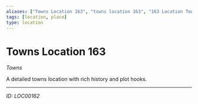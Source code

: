 ```yaml
---
aliases: ["Towns Location 163", "towns location 163", "163 Location Towns"]
tags: [location, place]
type: location
---
```


# Towns Location 163

*Towns*

A detailed towns location with rich history and plot hooks.

---
*ID: LOC00162*